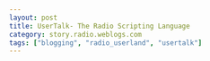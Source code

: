 ```yaml
---
layout: post
title: UserTalk- The Radio Scripting Language
category: story.radio.weblogs.com
tags: ["blogging", "radio_userland", "usertalk"]
---
```

<head>
<meta http-equiv="Content-Type" content="text/html; charset=UTF-8">
    <meta http-equiv="Expires" content="Mon, 01 Jan 1990 01:00:00 GMT">
    <title>UserTalk: The Radio Scripting Language</title>
    <style type="text/css">
      body {
        margin-top: 0px;
        margin-left: 0px;
        margin-right: 0px;
        margin-bottom: 0px;
        }

      body, td, p {
        font-family: verdana, sans-serif;
        font-size: 90%;
        }

      h2 { 
        font-family: Verdana, Arial, Helvetica, sans-serif; font-size: 24px; font-weight: bold
        }
      .header {
        font-family: Verdana, Arial, Helvetica, sans-serif; font-size: 40px; font-weight: bold
        }
      .realsmall {
        font-family: Verdana, Arial, Helvetica, sans-serif; font-size: 9px;
        }
      .small {
        font-family: Verdana, Arial, Helvetica, sans-serif; font-size: 10px;
        }
      </style>
    </head>

| 

 |

| ![](http://radio.weblogs.com/0103807/images/trans60x60.gif)  
 | Last updated: 6/16/2002; 10:22:21 AM  
 | ![](http://radio.weblogs.com/0103807/images/trans60x60.gif) |

| ![](http://radio.weblogs.com/0103807/images/trans60x1.gif)  
 | 

<font size="+3"><b><a href="http://radio.weblogs.com/0103807/" style="color:black; text-decoration:none">The FuzzyBlog!</a></b></font>  
_Marketing 101. Consulting 101. PHP Consulting. Random geeky stuff. I Blog Therefore I Am._

<font size="+1"><b>UserTalk: The Radio Scripting Language</b></font>

UserTalk is the underlying scripting language for Radio. From a technical perspective, UserTalk is an Algol-derived language with a syntax reminiscent of Pascal. Among UserTalk's unique features are: <?xml:namespace prefix = o />

- An integral object database for handling storage of variable length objects 

- Built in network connectivity and ability to script across different network protocols 

- A unique outline-based development environment that dramatically aids in managing the complexity of script development 

The examples below are by no means a full guide to UserTalk. When O'Reilly previously published a book on UserTalk, when it was named Frontier, the guide was 592 pages. Clearly this is more of a taste of UserTalk than a full meal.

## The UserTalk Development Environment

One of the most distinctive aspects of UserTalk beyond the language itself but actually the environment in which you develop UserTalk scripts. At the heart of Radio is an outliner and an outlining metaphor. This outliner can also be used to structure your code and manage large blocks of code with an expand and collapse approach.

To work in the UserTalk development environment, the first step is to go into "Full Radio", the non browser version of Radio, talked about in Chapter 3 under Republishing your entire blog.. Here's how.

On Mac OS X: Click the Radio icon in the Dock and choose Open Radio from the menu.  
On Windows: Right click the Radio icon and choose Open Radio from the menu.

The Radio development environment is displayed. Most of the Radio development features are located on the Tools -\> Developers menu as shown below.

<?xml:namespace prefix = v /><shapetype id="_x0000_t75" stroked="f" filled="f" path="m@4@5l@4@11@9@11@9@5xe" o:preferrelative="t" o:spt="75" coordsize="21600,21600"><stroke joinstyle="miter"></stroke><formulas><f eqn="if lineDrawn pixelLineWidth 0"></f><f eqn="sum @0 1 0"></f><f eqn="sum 0 0 @1"></f><f eqn="prod @2 1 2"></f><f eqn="prod @3 21600 pixelWidth"></f><f eqn="prod @3 21600 pixelHeight"></f><f eqn="sum @0 0 1"></f><f eqn="prod @6 1 2"></f><f eqn="prod @7 21600 pixelWidth"></f><f eqn="sum @8 21600 0"></f><f eqn="prod @7 21600 pixelHeight"></f><f eqn="sum @10 21600 0"></f></formulas><path o:connecttype="rect" gradientshapeok="t" o:extrusionok="f"></path><lock aspectratio="t" v:ext="edit"></lock></shapetype><shape id="_x0000_i1025" style="WIDTH: 324pt; HEIGHT: 267.75pt" o:ole="" type="#_x0000_t75"><imagedata o:title="" src="../../../DOCUME~1/SJOHNS~1.000/LOCALS~1/Temp/msoclip1/01/clip_image001.png"></imagedata></shape> ![](http://radio.weblogs.com/0103807/radiou1_usertalk.gif)

Here are the important commands that you need to know to take advantage of this environment.

- Jump -- lets you jump directly to routine within the overall UserTalk framework. Think of Jump as a way to go directly to a class. 

- Workspace -- creates a new "workspace" or environment for you to work in with a local set of database entries 

- Quick Script -- lets you enter a simple script in a text editor and run it. Ideal for simple utilities. 

Although the UserTalk environment has additional tools, Jump, Workspace and QuickScript are the ones you use most frequently. A picture of the overall environment including a workspace and the outline-based scripting is shown below.

<shape id="_x0000_i1026" style="WIDTH: 323.25pt; HEIGHT: 241.5pt" o:ole="" type="#_x0000_t75"><imagedata o:title="" src="../../../DOCUME~1/SJOHNS~1.000/LOCALS~1/Temp/msoclip1/01/clip_image003.png"></imagedata></shape> ![](http://radio.weblogs.com/0103807/radiou2_usertalk.gif)

## UserTalk Language Examples and Verbs

Now that you have seen the UserTalk development environment, here are some examples of how common programming tasks are accomplished. Please note that these examples were largely pulled from the UserLand documentation on UserTalk.

Like every language, UserTalk has conditional statements. An if structure may include an else block. It will be executed if the expression is false.

    if answer > 6

       msg ("Big family!")

    else

       msg ("Not such a big family!")

A fileloop structure iterates through every item in a folder or on a disk (or even every disk), assigning the loop variable to each element in turn. The example below will use the message box facility (msg) to display the filename that the script finds.

    fileloop (f in path)

       msg (file.fileFromPath (f))

For more UserTalk examples, please see:

[http://www.fuzzygroup.com/go/?usertalkExamples](http://www.fuzzygroup.com/go/?usertalkExamples)

At the heart of UserTalk are a series of several hundred "verbs" (think statements in another language). All of these are documented online at the url: [http://docserver.userland.com/](http://docserver.userland.com/). Shown below is a table of the different categories of verbs that make up UserTalk.

<center>
<table style="mso-cellspacing: 1.5pt" cellpadding="0" width="876" border="0">
<tbody>
<tr>
<td style="PADDING-RIGHT: 0.75pt; PADDING-LEFT: 0.75pt; PADDING-BOTTOM: 0.75pt; PADDING-TOP: 0.75pt" width="81">
<p class="MsoNormal">Verb Category<span style="FONT-SIZE: 12pt; FONT-FAMILY: 'Arial Unicode MS'"><p> </p></span></p>
</td>
<td style="PADDING-RIGHT: 0.75pt; PADDING-LEFT: 0.75pt; PADDING-BOTTOM: 0.75pt; PADDING-TOP: 0.75pt" width="781">
<p class="MsoNormal">Uses, Comments and Notes<span style="FONT-SIZE: 12pt; FONT-FAMILY: 'Arial Unicode MS'"><p> </p></span></p>
</td>
</tr>
<tr>
<td style="PADDING-RIGHT: 0.75pt; PADDING-LEFT: 0.75pt; PADDING-BOTTOM: 0.75pt; PADDING-TOP: 0.75pt" width="81">
<p class="MsoNormal">basic<span style="FONT-SIZE: 12pt; FONT-FAMILY: 'Arial Unicode MS'"><p> </p></span></p>
</td>
<td style="PADDING-RIGHT: 0.75pt; PADDING-LEFT: 0.75pt; PADDING-BOTTOM: 0.75pt; PADDING-TOP: 0.75pt" width="781">
<p class="MsoNormal">Handle numbers, datatypes, objects, etc.<span style="FONT-SIZE: 12pt; FONT-FAMILY: 'Arial Unicode MS'"><p> </p></span></p>
</td>
</tr>
<tr>
<td style="PADDING-RIGHT: 0.75pt; PADDING-LEFT: 0.75pt; PADDING-BOTTOM: 0.75pt; PADDING-TOP: 0.75pt" width="81">
<p class="MsoNormal">clock<span style="FONT-SIZE: 12pt; FONT-FAMILY: 'Arial Unicode MS'"><p> </p></span></p>
</td>
<td style="PADDING-RIGHT: 0.75pt; PADDING-LEFT: 0.75pt; PADDING-BOTTOM: 0.75pt; PADDING-TOP: 0.75pt" width="781">
<p class="MsoNormal">Set and get system clock values. Time-stamp documents. Pause execution.<span style="FONT-SIZE: 12pt; FONT-FAMILY: 'Arial Unicode MS'"><p> </p></span></p>
</td>
</tr>
<tr>
<td style="PADDING-RIGHT: 0.75pt; PADDING-LEFT: 0.75pt; PADDING-BOTTOM: 0.75pt; PADDING-TOP: 0.75pt" width="81">
<p class="MsoNormal">date<span style="FONT-SIZE: 12pt; FONT-FAMILY: 'Arial Unicode MS'"><p> </p></span></p>
</td>
<td style="PADDING-RIGHT: 0.75pt; PADDING-LEFT: 0.75pt; PADDING-BOTTOM: 0.75pt; PADDING-TOP: 0.75pt" width="781">
<p class="MsoNormal">Get and set date values.<span style="FONT-SIZE: 12pt; FONT-FAMILY: 'Arial Unicode MS'"><p> </p></span></p>
</td>
</tr>
<tr>
<td style="PADDING-RIGHT: 0.75pt; PADDING-LEFT: 0.75pt; PADDING-BOTTOM: 0.75pt; PADDING-TOP: 0.75pt" width="81">
<p class="MsoNormal">dialog<span style="FONT-SIZE: 12pt; FONT-FAMILY: 'Arial Unicode MS'"><p> </p></span></p>
</td>
<td style="PADDING-RIGHT: 0.75pt; PADDING-LEFT: 0.75pt; PADDING-BOTTOM: 0.75pt; PADDING-TOP: 0.75pt" width="781">
<p class="MsoNormal">Display and return results from dialog boxes.<span style="FONT-SIZE: 12pt; FONT-FAMILY: 'Arial Unicode MS'"><p> </p></span></p>
</td>
</tr>
<tr>
<td style="PADDING-RIGHT: 0.75pt; PADDING-LEFT: 0.75pt; PADDING-BOTTOM: 0.75pt; PADDING-TOP: 0.75pt" width="81">
<p class="MsoNormal">editMenu<span style="FONT-SIZE: 12pt; FONT-FAMILY: 'Arial Unicode MS'"><p> </p></span></p>
</td>
<td style="PADDING-RIGHT: 0.75pt; PADDING-LEFT: 0.75pt; PADDING-BOTTOM: 0.75pt; PADDING-TOP: 0.75pt" width="781">
<p class="MsoNormal">Emulate behavior of Radio's Edit Menu, including fonts and styles<span style="FONT-SIZE: 12pt; FONT-FAMILY: 'Arial Unicode MS'"><p> </p></span></p>
</td>
</tr>
<tr>
<td style="PADDING-RIGHT: 0.75pt; PADDING-LEFT: 0.75pt; PADDING-BOTTOM: 0.75pt; PADDING-TOP: 0.75pt" width="81">
<p class="MsoNormal">file<span style="FONT-SIZE: 12pt; FONT-FAMILY: 'Arial Unicode MS'"><p> </p></span></p>
</td>
<td style="PADDING-RIGHT: 0.75pt; PADDING-LEFT: 0.75pt; PADDING-BOTTOM: 0.75pt; PADDING-TOP: 0.75pt" width="781">
<p class="MsoNormal">All file operations, including copy, delete, move, create, and rename. Looking at file and folder contents, read and write text files, deal with volumes, parse path names, lock and unlock files, handle Macintosh aliases, etc.<span style="FONT-SIZE: 12pt; FONT-FAMILY: 'Arial Unicode MS'"><p> </p></span></p>
</td>
</tr>
<tr>
<td style="PADDING-RIGHT: 0.75pt; PADDING-LEFT: 0.75pt; PADDING-BOTTOM: 0.75pt; PADDING-TOP: 0.75pt" width="81">
<p class="MsoNormal">fileMenu<span style="FONT-SIZE: 12pt; FONT-FAMILY: 'Arial Unicode MS'"><p> </p></span></p>
</td>
<td style="PADDING-RIGHT: 0.75pt; PADDING-LEFT: 0.75pt; PADDING-BOTTOM: 0.75pt; PADDING-TOP: 0.75pt" width="781">
<p class="MsoNormal">Emulate behavior of the Radio File menu.<span style="FONT-SIZE: 12pt; FONT-FAMILY: 'Arial Unicode MS'"><p> </p></span></p>
</td>
</tr>
<tr>
<td style="PADDING-RIGHT: 0.75pt; PADDING-LEFT: 0.75pt; PADDING-BOTTOM: 0.75pt; PADDING-TOP: 0.75pt" width="81">
<p class="MsoNormal">Frontier<span style="FONT-SIZE: 12pt; FONT-FAMILY: 'Arial Unicode MS'"><p> </p></span></p>
</td>
<td style="PADDING-RIGHT: 0.75pt; PADDING-LEFT: 0.75pt; PADDING-BOTTOM: 0.75pt; PADDING-TOP: 0.75pt" width="781">
<p class="MsoNormal">Turn agents on and off, make Radio the active application, and get information about Radio<span style="FONT-SIZE: 12pt; FONT-FAMILY: 'Arial Unicode MS'"><p> </p></span></p>
</td>
</tr>
<tr>
<td style="PADDING-RIGHT: 0.75pt; PADDING-LEFT: 0.75pt; PADDING-BOTTOM: 0.75pt; PADDING-TOP: 0.75pt" width="81">
<p class="MsoNormal">kb<span style="FONT-SIZE: 12pt; FONT-FAMILY: 'Arial Unicode MS'"><p> </p></span></p>
</td>
<td style="PADDING-RIGHT: 0.75pt; PADDING-LEFT: 0.75pt; PADDING-BOTTOM: 0.75pt; PADDING-TOP: 0.75pt" width="781">
<p class="MsoNormal">Determine if the Command, Control, Option, and/or Shift key is down.<span style="FONT-SIZE: 12pt; FONT-FAMILY: 'Arial Unicode MS'"><p> </p></span></p>
</td>
</tr>
<tr>
<td style="PADDING-RIGHT: 0.75pt; PADDING-LEFT: 0.75pt; PADDING-BOTTOM: 0.75pt; PADDING-TOP: 0.75pt" width="81">
<p class="MsoNormal">launch<span style="FONT-SIZE: 12pt; FONT-FAMILY: 'Arial Unicode MS'"><p> </p></span></p>
</td>
<td style="PADDING-RIGHT: 0.75pt; PADDING-LEFT: 0.75pt; PADDING-BOTTOM: 0.75pt; PADDING-TOP: 0.75pt" width="781">
<p class="MsoNormal">Open applications, control panels, documents, and code resources.<span style="FONT-SIZE: 12pt; FONT-FAMILY: 'Arial Unicode MS'"><p> </p></span></p>
</td>
</tr>
<tr>
<td style="PADDING-RIGHT: 0.75pt; PADDING-LEFT: 0.75pt; PADDING-BOTTOM: 0.75pt; PADDING-TOP: 0.75pt" width="81">
<p class="MsoNormal">menu<span style="FONT-SIZE: 12pt; FONT-FAMILY: 'Arial Unicode MS'"><p> </p></span></p>
</td>
<td style="PADDING-RIGHT: 0.75pt; PADDING-LEFT: 0.75pt; PADDING-BOTTOM: 0.75pt; PADDING-TOP: 0.75pt" width="781">
<p class="MsoNormal">Manage and manipulate the Radio menubar and menubar objects <span style="FONT-SIZE: 12pt; FONT-FAMILY: 'Arial Unicode MS'"><p></p></span></p>
</td>
</tr>
<tr>
<td style="PADDING-RIGHT: 0.75pt; PADDING-LEFT: 0.75pt; PADDING-BOTTOM: 0.75pt; PADDING-TOP: 0.75pt" width="81">
<p class="MsoNormal">mouse<span style="FONT-SIZE: 12pt; FONT-FAMILY: 'Arial Unicode MS'"><p> </p></span></p>
</td>
<td style="PADDING-RIGHT: 0.75pt; PADDING-LEFT: 0.75pt; PADDING-BOTTOM: 0.75pt; PADDING-TOP: 0.75pt" width="781">
<p class="MsoNormal">Find out where the mouse is and if the button is being pressed.<span style="FONT-SIZE: 12pt; FONT-FAMILY: 'Arial Unicode MS'"><p> </p></span></p>
</td>
</tr>
<tr>
<td style="PADDING-RIGHT: 0.75pt; PADDING-LEFT: 0.75pt; PADDING-BOTTOM: 0.75pt; PADDING-TOP: 0.75pt" width="81">
<p class="MsoNormal">op<span style="FONT-SIZE: 12pt; FONT-FAMILY: 'Arial Unicode MS'"><p> </p></span></p>
</td>
<td style="PADDING-RIGHT: 0.75pt; PADDING-LEFT: 0.75pt; PADDING-BOTTOM: 0.75pt; PADDING-TOP: 0.75pt" width="781">
<p class="MsoNormal">Edit, navigate in, rearrange, expand, collapse, retrieve information from and otherwise manipulate Radio outline objects.<span style="FONT-SIZE: 12pt; FONT-FAMILY: 'Arial Unicode MS'"><p> </p></span></p>
</td>
</tr>
<tr>
<td style="PADDING-RIGHT: 0.75pt; PADDING-LEFT: 0.75pt; PADDING-BOTTOM: 0.75pt; PADDING-TOP: 0.75pt" width="81">
<p class="MsoNormal">search<span style="FONT-SIZE: 12pt; FONT-FAMILY: 'Arial Unicode MS'"><p> </p></span></p>
</td>
<td style="PADDING-RIGHT: 0.75pt; PADDING-LEFT: 0.75pt; PADDING-BOTTOM: 0.75pt; PADDING-TOP: 0.75pt" width="781">
<p class="MsoNormal">Handle Radio's internal find-and-replace operations<span style="FONT-SIZE: 12pt; FONT-FAMILY: 'Arial Unicode MS'"><p> </p></span></p>
</td>
</tr>
<tr>
<td style="PADDING-RIGHT: 0.75pt; PADDING-LEFT: 0.75pt; PADDING-BOTTOM: 0.75pt; PADDING-TOP: 0.75pt" width="81">
<p class="MsoNormal">speaker<span style="FONT-SIZE: 12pt; FONT-FAMILY: 'Arial Unicode MS'"><p> </p></span></p>
</td>
<td style="PADDING-RIGHT: 0.75pt; PADDING-LEFT: 0.75pt; PADDING-BOTTOM: 0.75pt; PADDING-TOP: 0.75pt" width="781">
<p class="MsoNormal">Define the sound the internal speaker will make and activate it.<span style="FONT-SIZE: 12pt; FONT-FAMILY: 'Arial Unicode MS'"><p> </p></span></p>
</td>
</tr>
<tr>
<td style="PADDING-RIGHT: 0.75pt; PADDING-LEFT: 0.75pt; PADDING-BOTTOM: 0.75pt; PADDING-TOP: 0.75pt" width="81">
<p class="MsoNormal">string<span style="FONT-SIZE: 12pt; FONT-FAMILY: 'Arial Unicode MS'"><p> </p></span></p>
</td>
<td style="PADDING-RIGHT: 0.75pt; PADDING-LEFT: 0.75pt; PADDING-BOTTOM: 0.75pt; PADDING-TOP: 0.75pt" width="781">
<p class="MsoNormal">Manage and manipulate string objects, including fields, word and sentences.<span style="FONT-SIZE: 12pt; FONT-FAMILY: 'Arial Unicode MS'"><p> </p></span></p>
</td>
</tr>
<tr>
<td style="PADDING-RIGHT: 0.75pt; PADDING-LEFT: 0.75pt; PADDING-BOTTOM: 0.75pt; PADDING-TOP: 0.75pt" width="81">
<p class="MsoNormal">system<span style="FONT-SIZE: 12pt; FONT-FAMILY: 'Arial Unicode MS'"><p> </p></span></p>
</td>
<td style="PADDING-RIGHT: 0.75pt; PADDING-LEFT: 0.75pt; PADDING-BOTTOM: 0.75pt; PADDING-TOP: 0.75pt" width="781">
<p class="MsoNormal">Deal with external applications and find out what version of the Operating System is in use.<span style="FONT-SIZE: 12pt; FONT-FAMILY: 'Arial Unicode MS'"><p> </p></span></p>
</td>
</tr>
<tr>
<td style="PADDING-RIGHT: 0.75pt; PADDING-LEFT: 0.75pt; PADDING-BOTTOM: 0.75pt; PADDING-TOP: 0.75pt" width="81">
<p class="MsoNormal">table<span style="FONT-SIZE: 12pt; FONT-FAMILY: 'Arial Unicode MS'"><p> </p></span></p>
</td>
<td style="PADDING-RIGHT: 0.75pt; PADDING-LEFT: 0.75pt; PADDING-BOTTOM: 0.75pt; PADDING-TOP: 0.75pt" width="781">
<p class="MsoNormal">Manipulate and interact with Radio Object Database tables and their contents.<span style="FONT-SIZE: 12pt; FONT-FAMILY: 'Arial Unicode MS'"><p> </p></span></p>
</td>
</tr>
<tr>
<td style="PADDING-RIGHT: 0.75pt; PADDING-LEFT: 0.75pt; PADDING-BOTTOM: 0.75pt; PADDING-TOP: 0.75pt" width="81">
<p class="MsoNormal">target<span style="FONT-SIZE: 12pt; FONT-FAMILY: 'Arial Unicode MS'"><p> </p></span></p>
</td>
<td style="PADDING-RIGHT: 0.75pt; PADDING-LEFT: 0.75pt; PADDING-BOTTOM: 0.75pt; PADDING-TOP: 0.75pt" width="781">
<p class="MsoNormal">Determine the Radio object that will receive the next action(s) taken in the environment.<span style="FONT-SIZE: 12pt; FONT-FAMILY: 'Arial Unicode MS'"><p> </p></span></p>
</td>
</tr>
<tr>
<td style="PADDING-RIGHT: 0.75pt; PADDING-LEFT: 0.75pt; PADDING-BOTTOM: 0.75pt; PADDING-TOP: 0.75pt" width="81">
<p class="MsoNormal">window<span style="FONT-SIZE: 12pt; FONT-FAMILY: 'Arial Unicode MS'"><p> </p></span></p>
</td>
<td style="PADDING-RIGHT: 0.75pt; PADDING-LEFT: 0.75pt; PADDING-BOTTOM: 0.75pt; PADDING-TOP: 0.75pt" width="781">
<p class="MsoNormal">Manage and manipulate Radio windows.<span style="FONT-SIZE: 12pt; FONT-FAMILY: 'Arial Unicode MS'"><p> </p></span></p>
</td>
</tr>
<tr>
<td style="PADDING-RIGHT: 0.75pt; PADDING-LEFT: 0.75pt; PADDING-BOTTOM: 0.75pt; PADDING-TOP: 0.75pt" width="81">
<p class="MsoNormal">wp<span style="FONT-SIZE: 12pt; FONT-FAMILY: 'Arial Unicode MS'"><p> </p></span></p>
</td>
<td style="PADDING-RIGHT: 0.75pt; PADDING-LEFT: 0.75pt; PADDING-BOTTOM: 0.75pt; PADDING-TOP: 0.75pt" width="781">
<p class="MsoNormal">Handle word processing objects and their contents, including setting properties, controlling the selection, formatting the appearance of text and changing its content.<span style="FONT-SIZE: 12pt; FONT-FAMILY: 'Arial Unicode MS'"><p> </p></span></p>
</td>
</tr>
</tbody>
</table>
</center>

Beyond the standard UserTalk verbs, UserTalk also has a very sophisticated set of operators for comparisons, evaluation and more.

<center>
<table style="mso-cellspacing: 0in; mso-padding-alt: 6.0pt 6.0pt 6.0pt 6.0pt" cellspacing="0" cellpadding="0" border="0">
<tbody>
<tr>
<td style="PADDING-RIGHT: 6pt; PADDING-LEFT: 6pt; PADDING-BOTTOM: 6pt; PADDING-TOP: 6pt" valign="top">
<p class="MsoNormal"><b>Operator</b><span style="FONT-SIZE: 12pt; FONT-FAMILY: 'Arial Unicode MS'"><p> </p></span></p>
</td>
<td style="PADDING-RIGHT: 6pt; PADDING-LEFT: 6pt; PADDING-BOTTOM: 6pt; PADDING-TOP: 6pt" valign="top">
<p class="MsoNormal"><b>Purpose</b><span style="FONT-SIZE: 12pt; FONT-FAMILY: 'Arial Unicode MS'"><p> </p></span></p>
</td>
</tr>
<tr>
<td style="PADDING-RIGHT: 6pt; PADDING-LEFT: 6pt; BACKGROUND: whitesmoke; PADDING-BOTTOM: 6pt; PADDING-TOP: 6pt" valign="top">
<p class="MsoNormal">=<span style="FONT-SIZE: 12pt; FONT-FAMILY: 'Arial Unicode MS'"><p> </p></span></p>
</td>
<td style="PADDING-RIGHT: 6pt; PADDING-LEFT: 6pt; BACKGROUND: whitesmoke; PADDING-BOTTOM: 6pt; PADDING-TOP: 6pt" valign="top">
<p class="MsoNormal">Assignment<span style="FONT-SIZE: 12pt; FONT-FAMILY: 'Arial Unicode MS'"><p> </p></span></p>
</td>
</tr>
<tr>
<td style="PADDING-RIGHT: 6pt; PADDING-LEFT: 6pt; PADDING-BOTTOM: 6pt; PADDING-TOP: 6pt" valign="top">
<p class="MsoNormal">+<span style="FONT-SIZE: 12pt; FONT-FAMILY: 'Arial Unicode MS'"><p> </p></span></p>
</td>
<td style="PADDING-RIGHT: 6pt; PADDING-LEFT: 6pt; PADDING-BOTTOM: 6pt; PADDING-TOP: 6pt" valign="top">
<p class="MsoNormal">Add numeric values or concatenate (join) string and character values<span style="FONT-SIZE: 12pt; FONT-FAMILY: 'Arial Unicode MS'"><p> </p></span></p>
</td>
</tr>
<tr>
<td style="PADDING-RIGHT: 6pt; PADDING-LEFT: 6pt; BACKGROUND: whitesmoke; PADDING-BOTTOM: 6pt; PADDING-TOP: 6pt" valign="top">
<p class="MsoNormal">-<span style="FONT-SIZE: 12pt; FONT-FAMILY: 'Arial Unicode MS'"><p> </p></span></p>
</td>
<td style="PADDING-RIGHT: 6pt; PADDING-LEFT: 6pt; BACKGROUND: whitesmoke; PADDING-BOTTOM: 6pt; PADDING-TOP: 6pt" valign="top">
<p class="MsoNormal">Subtract numeric values or remove the first occurance of one string from another<span style="FONT-SIZE: 12pt; FONT-FAMILY: 'Arial Unicode MS'"><p> </p></span></p>
</td>
</tr>
<tr>
<td style="PADDING-RIGHT: 6pt; PADDING-LEFT: 6pt; PADDING-BOTTOM: 6pt; PADDING-TOP: 6pt" valign="top">
<p class="MsoNormal">*<span style="FONT-SIZE: 12pt; FONT-FAMILY: 'Arial Unicode MS'"><p> </p></span></p>
</td>
<td style="PADDING-RIGHT: 6pt; PADDING-LEFT: 6pt; PADDING-BOTTOM: 6pt; PADDING-TOP: 6pt" valign="top">
<p class="MsoNormal">Multiplication<span style="FONT-SIZE: 12pt; FONT-FAMILY: 'Arial Unicode MS'"><p> </p></span></p>
</td>
</tr>
<tr>
<td style="PADDING-RIGHT: 6pt; PADDING-LEFT: 6pt; BACKGROUND: whitesmoke; PADDING-BOTTOM: 6pt; PADDING-TOP: 6pt" valign="top">
<p class="MsoNormal">/<span style="FONT-SIZE: 12pt; FONT-FAMILY: 'Arial Unicode MS'"><p> </p></span></p>
</td>
<td style="PADDING-RIGHT: 6pt; PADDING-LEFT: 6pt; BACKGROUND: whitesmoke; PADDING-BOTTOM: 6pt; PADDING-TOP: 6pt" valign="top">
<p class="MsoNormal">Division (integer or real, depending on the datatypes)<span style="FONT-SIZE: 12pt; FONT-FAMILY: 'Arial Unicode MS'"><p> </p></span></p>
</td>
</tr>
<tr>
<td style="PADDING-RIGHT: 6pt; PADDING-LEFT: 6pt; PADDING-BOTTOM: 6pt; PADDING-TOP: 6pt" valign="top">
<p class="MsoNormal">%<span style="FONT-SIZE: 12pt; FONT-FAMILY: 'Arial Unicode MS'"><p> </p></span></p>
</td>
<td style="PADDING-RIGHT: 6pt; PADDING-LEFT: 6pt; PADDING-BOTTOM: 6pt; PADDING-TOP: 6pt" valign="top">
<p class="MsoNormal">Modulus (remainder of integer division)<span style="FONT-SIZE: 12pt; FONT-FAMILY: 'Arial Unicode MS'"><p> </p></span></p>
</td>
</tr>
<tr>
<td style="PADDING-RIGHT: 6pt; PADDING-LEFT: 6pt; BACKGROUND: whitesmoke; PADDING-BOTTOM: 6pt; PADDING-TOP: 6pt" valign="top">
<p class="MsoNormal">==<br>equals<span style="FONT-SIZE: 12pt; FONT-FAMILY: 'Arial Unicode MS'"><p> </p></span></p>
</td>
<td style="PADDING-RIGHT: 6pt; PADDING-LEFT: 6pt; BACKGROUND: whitesmoke; PADDING-BOTTOM: 6pt; PADDING-TOP: 6pt" valign="top">
<p class="MsoNormal">Test for equality <span style="FONT-SIZE: 12pt; FONT-FAMILY: 'Arial Unicode MS'"><p></p></span></p>
</td>
</tr>
<tr>
<td style="PADDING-RIGHT: 6pt; PADDING-LEFT: 6pt; PADDING-BOTTOM: 6pt; PADDING-TOP: 6pt" valign="top">
<p class="MsoNormal">!=<br>notEquals<span style="FONT-SIZE: 12pt; FONT-FAMILY: 'Arial Unicode MS'"><p> </p></span></p>
</td>
<td style="PADDING-RIGHT: 6pt; PADDING-LEFT: 6pt; PADDING-BOTTOM: 6pt; PADDING-TOP: 6pt" valign="top">
<p class="MsoNormal">Test for inequality<span style="FONT-SIZE: 12pt; FONT-FAMILY: 'Arial Unicode MS'"><p> </p></span></p>
</td>
</tr>
<tr>
<td style="PADDING-RIGHT: 6pt; PADDING-LEFT: 6pt; BACKGROUND: whitesmoke; PADDING-BOTTOM: 6pt; PADDING-TOP: 6pt" valign="top">
<p class="MsoNormal">&lt;<br>lessThan<span style="FONT-SIZE: 12pt; FONT-FAMILY: 'Arial Unicode MS'"><p> </p></span></p>
</td>
<td style="PADDING-RIGHT: 6pt; PADDING-LEFT: 6pt; BACKGROUND: whitesmoke; PADDING-BOTTOM: 6pt; PADDING-TOP: 6pt" valign="top">
<p class="MsoNormal">Less-than comparison<span style="FONT-SIZE: 12pt; FONT-FAMILY: 'Arial Unicode MS'"><p> </p></span></p>
</td>
</tr>
<tr>
<td style="PADDING-RIGHT: 6pt; PADDING-LEFT: 6pt; PADDING-BOTTOM: 6pt; PADDING-TOP: 6pt" valign="top">
<p class="MsoNormal">&lt;=<span style="FONT-SIZE: 12pt; FONT-FAMILY: 'Arial Unicode MS'"><p> </p></span></p>
</td>
<td style="PADDING-RIGHT: 6pt; PADDING-LEFT: 6pt; PADDING-BOTTOM: 6pt; PADDING-TOP: 6pt" valign="top">
<p class="MsoNormal">Less-than-or-equal comparison<span style="FONT-SIZE: 12pt; FONT-FAMILY: 'Arial Unicode MS'"><p> </p></span></p>
</td>
</tr>
<tr>
<td style="PADDING-RIGHT: 6pt; PADDING-LEFT: 6pt; BACKGROUND: whitesmoke; PADDING-BOTTOM: 6pt; PADDING-TOP: 6pt" valign="top">
<p class="MsoNormal">&gt;<br>greaterThan<span style="FONT-SIZE: 12pt; FONT-FAMILY: 'Arial Unicode MS'"><p> </p></span></p>
</td>
<td style="PADDING-RIGHT: 6pt; PADDING-LEFT: 6pt; BACKGROUND: whitesmoke; PADDING-BOTTOM: 6pt; PADDING-TOP: 6pt" valign="top">
<p class="MsoNormal">Greater-than comparison<span style="FONT-SIZE: 12pt; FONT-FAMILY: 'Arial Unicode MS'"><p> </p></span></p>
</td>
</tr>
<tr>
<td style="PADDING-RIGHT: 6pt; PADDING-LEFT: 6pt; PADDING-BOTTOM: 6pt; PADDING-TOP: 6pt" valign="top">
<p class="MsoNormal">&gt;=<span style="FONT-SIZE: 12pt; FONT-FAMILY: 'Arial Unicode MS'"><p> </p></span></p>
</td>
<td style="PADDING-RIGHT: 6pt; PADDING-LEFT: 6pt; PADDING-BOTTOM: 6pt; PADDING-TOP: 6pt" valign="top">
<p class="MsoNormal">Greater-than-or-equal comparison<span style="FONT-SIZE: 12pt; FONT-FAMILY: 'Arial Unicode MS'"><p> </p></span></p>
</td>
</tr>
<tr>
<td style="PADDING-RIGHT: 6pt; PADDING-LEFT: 6pt; BACKGROUND: whitesmoke; PADDING-BOTTOM: 6pt; PADDING-TOP: 6pt" valign="top">
<p class="MsoNormal">beginsWith<span style="FONT-SIZE: 12pt; FONT-FAMILY: 'Arial Unicode MS'"><p> </p></span></p>
</td>
<td style="PADDING-RIGHT: 6pt; PADDING-LEFT: 6pt; BACKGROUND: whitesmoke; PADDING-BOTTOM: 6pt; PADDING-TOP: 6pt" valign="top">
<p class="MsoNormal">Compare one string to the beginning of another<span style="FONT-SIZE: 12pt; FONT-FAMILY: 'Arial Unicode MS'"><p> </p></span></p>
</td>
</tr>
<tr>
<td style="PADDING-RIGHT: 6pt; PADDING-LEFT: 6pt; PADDING-BOTTOM: 6pt; PADDING-TOP: 6pt" valign="top">
<p class="MsoNormal">contains<span style="FONT-SIZE: 12pt; FONT-FAMILY: 'Arial Unicode MS'"><p> </p></span></p>
</td>
<td style="PADDING-RIGHT: 6pt; PADDING-LEFT: 6pt; PADDING-BOTTOM: 6pt; PADDING-TOP: 6pt" valign="top">
<p class="MsoNormal">True if one string contains another<span style="FONT-SIZE: 12pt; FONT-FAMILY: 'Arial Unicode MS'"><p> </p></span></p>
</td>
</tr>
<tr>
<td style="PADDING-RIGHT: 6pt; PADDING-LEFT: 6pt; BACKGROUND: whitesmoke; PADDING-BOTTOM: 6pt; PADDING-TOP: 6pt" valign="top">
<p class="MsoNormal">endsWith<span style="FONT-SIZE: 12pt; FONT-FAMILY: 'Arial Unicode MS'"><p> </p></span></p>
</td>
<td style="PADDING-RIGHT: 6pt; PADDING-LEFT: 6pt; BACKGROUND: whitesmoke; PADDING-BOTTOM: 6pt; PADDING-TOP: 6pt" valign="top">
<p class="MsoNormal">Compare one string to the end of another<span style="FONT-SIZE: 12pt; FONT-FAMILY: 'Arial Unicode MS'"><p> </p></span></p>
</td>
</tr>
<tr>
<td style="PADDING-RIGHT: 6pt; PADDING-LEFT: 6pt; PADDING-BOTTOM: 6pt; PADDING-TOP: 6pt" valign="top">
<p class="MsoNormal">||<br>or<span style="FONT-SIZE: 12pt; FONT-FAMILY: 'Arial Unicode MS'"><p> </p></span></p>
</td>
<td style="PADDING-RIGHT: 6pt; PADDING-LEFT: 6pt; PADDING-BOTTOM: 6pt; PADDING-TOP: 6pt" valign="top">
<p class="MsoNormal">Logical OR<span style="FONT-SIZE: 12pt; FONT-FAMILY: 'Arial Unicode MS'"><p> </p></span></p>
</td>
</tr>
<tr>
<td style="PADDING-RIGHT: 6pt; PADDING-LEFT: 6pt; BACKGROUND: whitesmoke; PADDING-BOTTOM: 6pt; PADDING-TOP: 6pt" valign="top">
<p class="MsoNormal">&amp;&amp;<br>and<span style="FONT-SIZE: 12pt; FONT-FAMILY: 'Arial Unicode MS'"><p> </p></span></p>
</td>
<td style="PADDING-RIGHT: 6pt; PADDING-LEFT: 6pt; BACKGROUND: whitesmoke; PADDING-BOTTOM: 6pt; PADDING-TOP: 6pt" valign="top">
<p class="MsoNormal">Logical AND<span style="FONT-SIZE: 12pt; FONT-FAMILY: 'Arial Unicode MS'"><p> </p></span></p>
</td>
</tr>
<tr>
<td style="PADDING-RIGHT: 6pt; PADDING-LEFT: 6pt; PADDING-BOTTOM: 6pt; PADDING-TOP: 6pt" valign="top">
<p class="MsoNormal">!<span style="FONT-SIZE: 12pt; FONT-FAMILY: 'Arial Unicode MS'"><p> </p></span></p>
</td>
<td style="PADDING-RIGHT: 6pt; PADDING-LEFT: 6pt; PADDING-BOTTOM: 6pt; PADDING-TOP: 6pt" valign="top">
<p class="MsoNormal">Logical NOT<span style="FONT-SIZE: 12pt; FONT-FAMILY: 'Arial Unicode MS'"><p> </p></span></p>
</td>
</tr>
<tr>
<td style="PADDING-RIGHT: 6pt; PADDING-LEFT: 6pt; BACKGROUND: whitesmoke; PADDING-BOTTOM: 6pt; PADDING-TOP: 6pt" valign="top">
<p class="MsoNormal">++<span style="FONT-SIZE: 12pt; FONT-FAMILY: 'Arial Unicode MS'"><p> </p></span></p>
</td>
<td style="PADDING-RIGHT: 6pt; PADDING-LEFT: 6pt; BACKGROUND: whitesmoke; PADDING-BOTTOM: 6pt; PADDING-TOP: 6pt" valign="top">
<p class="MsoNormal">Increment<span style="FONT-SIZE: 12pt; FONT-FAMILY: 'Arial Unicode MS'"><p> </p></span></p>
</td>
</tr>
<tr>
<td style="PADDING-RIGHT: 6pt; PADDING-LEFT: 6pt; PADDING-BOTTOM: 6pt; PADDING-TOP: 6pt" valign="top">
<p class="MsoNormal">--<span style="FONT-SIZE: 12pt; FONT-FAMILY: 'Arial Unicode MS'"><p> </p></span></p>
</td>
<td style="PADDING-RIGHT: 6pt; PADDING-LEFT: 6pt; PADDING-BOTTOM: 6pt; PADDING-TOP: 6pt" valign="top">
<p class="MsoNormal">Decrement<span style="FONT-SIZE: 12pt; FONT-FAMILY: 'Arial Unicode MS'"><p> </p></span></p>
</td>
</tr>
<tr>
<td style="PADDING-RIGHT: 6pt; PADDING-LEFT: 6pt; BACKGROUND: whitesmoke; PADDING-BOTTOM: 6pt; PADDING-TOP: 6pt" valign="top">
<p class="MsoNormal">@<span style="FONT-SIZE: 12pt; FONT-FAMILY: 'Arial Unicode MS'"><p> </p></span></p>
</td>
<td style="PADDING-RIGHT: 6pt; PADDING-LEFT: 6pt; BACKGROUND: whitesmoke; PADDING-BOTTOM: 6pt; PADDING-TOP: 6pt" valign="top">
<p class="MsoNormal">Address-of<span style="FONT-SIZE: 12pt; FONT-FAMILY: 'Arial Unicode MS'"><p> </p></span></p>
</td>
</tr>
<tr>
<td style="PADDING-RIGHT: 6pt; PADDING-LEFT: 6pt; PADDING-BOTTOM: 6pt; PADDING-TOP: 6pt" valign="top">
<p class="MsoNormal">^<span style="FONT-SIZE: 12pt; FONT-FAMILY: 'Arial Unicode MS'"><p> </p></span></p>
</td>
<td style="PADDING-RIGHT: 6pt; PADDING-LEFT: 6pt; PADDING-BOTTOM: 6pt; PADDING-TOP: 6pt" valign="top">
<p class="MsoNormal">Dereference an address<span style="FONT-SIZE: 12pt; FONT-FAMILY: 'Arial Unicode MS'"><p> </p></span></p>
</td>
</tr>
</tbody>
</table>
</center>

&nbsp;

## Hello World Revisited

The classic test for programming languages is always "Hello World" - a simple script that does nothing but write "Hello World!" to the screen, console or dialog box.&nbsp; As programming environments get more and more sophisticated, the Hello World application always becomes interesting.&nbsp;

In Radio there are two ways to implement Hello World, Quick Script and as a saved script.&nbsp; Radio's Quick Script command is a text editor window where you can enter one or more lines of code and then execute them.&nbsp; A saved script is just that -- a script that has been saved into the Radio environment so that it can be called by another routine.

&nbsp;

We're going to start with a slight enhancement of our normal Hello World code to illustrate variable assignment and a function call along with just printing to the screen.&nbsp; What we need to do is:

1. Assign the text "Hello World!" to a variable, **s**. 

2. Force that text to be uppercase. 

3. Display that text. 

Here's our code for this: 

&nbsp;

    Local (s = "Hello World!");

    s = string.upper (s);

    dialog.notify (s);

&nbsp;

An alternative to dialog.notify(s) would be to use return (s) and then call the macro from a web page or blog post as described in the next section.

&nbsp;

This is pretty standard development stuff.&nbsp; Here are some comments:

·&nbsp;&nbsp;&nbsp;&nbsp;&nbsp;&nbsp;&nbsp;&nbsp; Line 1

o&nbsp;&nbsp;&nbsp;&nbsp;&nbsp;&nbsp;&nbsp; Line 1 binds the text to the variable s.&nbsp;

o&nbsp;&nbsp;&nbsp;&nbsp;&nbsp;&nbsp;&nbsp; Line 1 also shows us that variables in UserTalk are untyped and dynamically converted between types as needed.&nbsp;

o&nbsp;&nbsp;&nbsp;&nbsp;&nbsp;&nbsp;&nbsp; The ";" is the delimiter between lines of code.

·&nbsp;&nbsp;&nbsp;&nbsp;&nbsp;&nbsp;&nbsp;&nbsp; Line 2

o&nbsp;&nbsp;&nbsp;&nbsp;&nbsp;&nbsp;&nbsp; string.upper is a string function which uppercases text.&nbsp; All UserTalk functions are organized into "categories" and then referenced by "category.specific\_function" syntax.

o&nbsp;&nbsp;&nbsp;&nbsp;&nbsp;&nbsp;&nbsp; Another example is strong.cleanMailAddress which normalizes an email address (this lowerUpperCase is standard in UserTalk for multiple-word-type things)

o&nbsp;&nbsp;&nbsp;&nbsp;&nbsp;&nbsp;&nbsp; Full documentation on UserTalk string functions is at: [http://docserver.userland.com/string/](http://docserver.userland.com/string/)

·&nbsp;&nbsp;&nbsp;&nbsp;&nbsp;&nbsp;&nbsp;&nbsp; Line 3

o&nbsp;&nbsp;&nbsp;&nbsp;&nbsp;&nbsp;&nbsp; dialog.notify pops up a dialog box with a notify icon.

o&nbsp;&nbsp;&nbsp;&nbsp;&nbsp;&nbsp;&nbsp; dialog.alert would pop up the same dialog box but with a different icon

### Hello World with Quick Script

Here's how to write Hello World in UserTalk using Quick Script.

1. Go into Full Radio as described earlier in this section. 

2. Use Tools -\> Developers -\> Quick Script to open the Quick Script window. 

3. Enter this text into the window: 

    s = "Hello World!";

    s = string.upper ("Hello world!");

    dialog.notify (s);

1. Click the Run button and you should see something like this: 

<shape id="_x0000_i1027" style="WIDTH: 251.25pt; HEIGHT: 188.25pt" type="#_x0000_t75" alt=""><imagedata src="../../../DOCUME~1/SJOHNS~1.000/LOCALS~1/Temp/msoclip1/01/clip_image005.png" o:href="http://www.fuzzygroup.com/blogbook/pictures/c07_usertalk_helloworld_quick_script.gif"></imagedata></shape> ![](http://radio.weblogs.com/0103807/radiou3_usertalk.gif)

### Hello World as a Saved Script

Here's how to write Hello World in UserTalk as a script saved into the Radio environment.&nbsp; As discussed earlier, Radio has a unique outline-based environment tied into it's overall object database.&nbsp; The best way to think of Radio's object database is as a hierarchical set of name-value pairs.&nbsp; These are referred to as tables.&nbsp; The Radio object database stores the entire Radio environment including much of Radio's own code (above the level of system primitives, Radio is largely written in Radio).&nbsp; Since the environment is hierarchical, it is very analogous to a class-browser-based system like SmallTalk or the Common Lisp Object System (CLOS).&nbsp; In Radio the Jump command, CTRL+J, moves you into different sections of the system.&nbsp; For example, if you type CTRL+J and then "callbacks" you are taken to "system.callbacks".&nbsp; Note that Radio will automatically pre-pend "system." to your jump command if it's appropriate.&nbsp; Once you jump to something you can, of course, open the script associated with it.&nbsp; This is shown below in Figure 7-XXX.

<shape id="_x0000_i1028" style="WIDTH: 280.5pt; HEIGHT: 209.25pt" type="#_x0000_t75" alt=""><imagedata src="../../../DOCUME~1/SJOHNS~1.000/LOCALS~1/Temp/msoclip1/01/clip_image007.png" o:href="http://www.fuzzygroup.com/blogbook/pictures/c07_usertalk_helloworld_jump_callbacks.gif"></imagedata></shape> ![](http://radio.weblogs.com/0103807/radiou4_usertalk.gif)

In the UserTalk scripting environment, user code is stored in a table called "workspace".&nbsp; What we're going to do is:

·&nbsp;&nbsp;&nbsp;&nbsp;&nbsp;&nbsp;&nbsp;&nbsp; Go to workspace

·&nbsp;&nbsp;&nbsp;&nbsp;&nbsp;&nbsp;&nbsp;&nbsp; Add a new script

·&nbsp;&nbsp;&nbsp;&nbsp;&nbsp;&nbsp;&nbsp;&nbsp; Add our code

·&nbsp;&nbsp;&nbsp;&nbsp;&nbsp;&nbsp;&nbsp;&nbsp; Test it by calling it from QuickScript

Here are the steps

1.&nbsp;&nbsp;&nbsp;&nbsp;&nbsp;&nbsp;&nbsp; Select Tools -\> Developers -\> Jump.

2.&nbsp;&nbsp;&nbsp;&nbsp;&nbsp;&nbsp;&nbsp; Type "workspace" (no quotes) and select Ok.

3.&nbsp;&nbsp;&nbsp;&nbsp;&nbsp;&nbsp;&nbsp; Select Table -\> New Script.

4.&nbsp;&nbsp;&nbsp;&nbsp;&nbsp;&nbsp;&nbsp; Type "helloWorld" as the script name (again, no quotes) and select Ok.

5.&nbsp;&nbsp;&nbsp;&nbsp;&nbsp;&nbsp;&nbsp; Paste in the text from the Quick Script window (yes, it will still be there).

If you click the Run button at the top of the window code editing window, you will get this error message:

<shape id="_x0000_i1029" style="WIDTH: 306pt; HEIGHT: 57pt" type="#_x0000_t75" alt=""><imagedata src="../../../DOCUME~1/SJOHNS~1.000/LOCALS~1/Temp/msoclip1/01/clip_image009.png" o:href="http://www.fuzzygroup.com/blogbook/c07_usertalk_helloworld_error.gif"></imagedata></shape> ![](http://radio.weblogs.com/0103807/radiou5_usertalk.gif)

What this error message means is that at the context of helloWorld itself, it can't be run.&nbsp; However, if you go to the QuickScript window again and enter "workspace.helloWorld" and then click Run, this executes properly.&nbsp; If you want to run this from the context of the script itself then add the line "helloWorld()" to the end of the script.

  
  

<script language="JavaScript" type="text/javascript"><!--
	var imageUrl = "http://subhonker6.userland.com/weblogStats/count.gif";
	var imageTag = "<img src=\"" + imageUrl + "?group=radio1&usernum=103807&referer=" + escape (document.referrer) + "\" height=\"1\" width=\"1\">";
	document.write (imageTag);
	//--></script>

 | ![](http://radio.weblogs.com/0103807/images/trans60x1.gif)  
 |
| ![](http://radio.weblogs.com/0103807/images/trans60x60.gif)  
 | Copyright 2002 © The FuzzyStuff  
 | ![](http://radio.weblogs.com/0103807/images/trans60x60.gif)  
 |

